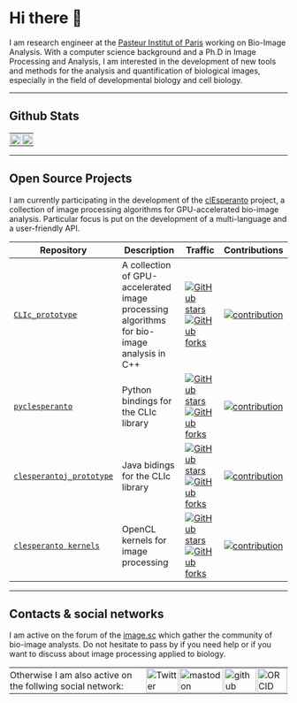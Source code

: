 # Hi there 👋

I am research engineer at the [Pasteur Institut of Paris](https://www.pasteur.fr/en) working on Bio-Image Analysis. With a computer science background and a Ph.D in Image Processing and Analysis, I am interested in the development of new tools and methods for the analysis and quantification of biological images, especially in the field of developmental biology and cell biology.

---
## Github Stats

<table border="0" cellpadding="0" cellspacing="0">
  <tr style="padding: 1; border: none;">
    <td style="padding: 1; border: none;" width="50%">
      <picture>
        <source 
        srcset="https://github-readme-stats.vercel.app/api?username=strigaud&show_icons=true&theme=dark"
        media="(prefers-color-scheme: dark)" /> 
        <source
        srcset="https://github-readme-stats.vercel.app/api?username=strigaud&show_icons=true"
        media="(prefers-color-scheme: light), (prefers-color-scheme: no-preference)" />
        <img src="https://github-readme-stats.vercel.app/api?username=strigaud&show_icons=true" style="width:100%; height:auto;" />
    </picture>
    </td>
    <td style="padding: 1; border: none;" width="50%">
      <picture>
        <source 
        srcset="https://github-readme-stats-sigma-five.vercel.app/api/top-langs/?username=strigaud&layout=compact&count_private=true&theme=dark#gh-dark-mode-only"
        media="(prefers-color-scheme: dark)" />
        <source
        srcset="https://github-readme-stats-sigma-five.vercel.app/api/top-langs/?username=strigaud&layout=compact&count_private=true&theme=default#gh-light-mode-only"
        media="(prefers-color-scheme: light), (prefers-color-scheme: no-preference)" />
        <img src="https://github-readme-stats-sigma-five.vercel.app/api/top-langs/?username=strigaud&layout=compact&count_private=true&theme=default"   style="width:100%; height:auto;" />
    </picture>
    </td>
  </tr>
</table>



---
## Open Source Projects

I am currently participating in the development of the [clEsperanto](https://github.com/clEsperanto) project, a collection of image processing algorithms for GPU-accelerated bio-image analysis. Particular focus is put on the development of a multi-language and a user-friendly API.

| Repository | Description | Traffic | Contributions |
| --- | --- | --- | --- |
| [`CLIc_prototype`](https://github.com/clEsperanto/CLIc_prototype) | A collection of GPU-accelerated image processing algorithms for bio-image analysis in C++ | [![GitHub stars](https://img.shields.io/github/stars/clEsperanto/CLIc_prototype?style=social)](https://github.com/clEsperanto/CLIc_prototype)[![GitHub forks](https://img.shields.io/github/forks/clEsperanto/CLIc_prototype?style=social)](https://github.com/clEsperanto/CLIc_prototype)| [![contribution](https://img.shields.io/badge/strigaud-contribution-lightgrey)](https://github.com/clEsperanto/CLIc_prototype/commits?author=StRigaud) |
| [`pyclesperanto`](https://github.com/clEsperanto/pyclesperanto) | Python bindings for the CLIc library | [![GitHub stars](https://img.shields.io/github/stars/clEsperanto/pyclesperanto?style=social)](https://github.com/clEsperanto/pyclesperanto)[![GitHub forks](https://img.shields.io/github/forks/clEsperanto/pyclesperanto?style=social)](https://github.com/clEsperanto/pyclesperanto) | [![contribution](https://img.shields.io/badge/strigaud-contribution-lightgrey)](https://github.com/clEsperanto/pyclesperanto/commits?author=StRigaud) |
| [`clesperantoj_prototype`](https://github.com/clEsperanto/clesperantoj_prototype) | Java bidings for the CLIc library | [![GitHub stars](https://img.shields.io/github/stars/clEsperanto/clesperantoj_prototype?style=social)](https://github.com/clEsperanto/clesperantoj_prototype)[![GitHub forks](https://img.shields.io/github/forks/clEsperanto/clesperantoj_prototype?style=social)](https://github.com/clEsperanto/clesperantoj_prototype) | [![contribution](https://img.shields.io/badge/strigaud-contribution-lightgrey)](https://github.com/clEsperanto/clesperantoj_prototype/commits?author=StRigaud) |
| [`clesperanto kernels`](https://github.com/clEsperanto/clij-opencl-kernels) | OpenCL kernels for image processing | [![GitHub stars](https://img.shields.io/github/stars/clEsperanto/clij-opencl-kernels?style=social)](https://github.com/clEsperanto/clij-opencl-kernels)[![GitHub forks](https://img.shields.io/github/forks/clEsperanto/clij-opencl-kernels?style=social)](https://github.com/clEsperanto/clij-opencl-kernels) | [![contribution](https://img.shields.io/badge/strigaud-contribution-lightgrey)](https://github.com/clEsperanto/clij-opencl-kernels/commits?author=StRigaud) |

---
## Contacts & social networks

I am active on the forum of the [image.sc](https://forum.image.sc) which gather the community of bio-image analysts. Do not hesitate to pass by if you need help or if you want to discuss about image processing applied to biology.
</br>
<table border="0" cellpadding="0" cellspacing="0">
  <tr style="padding: 1; border: none;">
    <td style="padding: 1; border: none;" width="53%">
      <a>
        Otherwise I am also active on the follwing social network:
</a>
    </td>
    <td style="padding: 1; border: none;" width="12%">
      <a href="https://twitter.com/strigaud">
        <img src="https://img.shields.io/twitter/url?label=%40strigaud&style=social&url=https%3A%2F%2Ftwitter.com%2Fstrigaud" alt="Twitter" style="width:100%"> 
    </a>
    </td>
    <td style="padding: 1; border: none;" width="12%">
      <a href="https://qoto.org/@strigaud">
        <img src="https://img.shields.io/twitter/url?label=%40strigaud&logo=mastodon&style=social&url=https%3A%2F%2Forcid.org%2F0000-0003-2161-0927" alt="mastodon" style="width:100%"> 
    </a>
    </td>
    <td style="padding: 1; border: none;" width="12%"
      <a href="https://github.com/StRigaud">
        <img src="https://img.shields.io/twitter/url?label=%40strigaud&logo=github&style=social&url=https%3A%2F%2Fgithub.com%2FStRigaud" alt="github" style="width:100%"> 
    </a>
    </td>
    <td style="padding: 1; border: none;" width="12%" heig>
      <a href="https://orcid.org/0000-0003-2161-0927">
        <img src="https://img.shields.io/twitter/url?label=ORCID&logo=orcid&style=social&url=https%3A%2F%2Forcid.org%2F0000-0003-2161-0927" alt="ORCID" style="width:100%"> 
    </a>
    </td>
  </tr>
</table>

